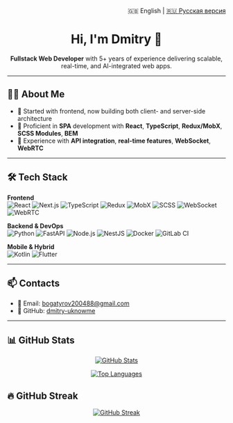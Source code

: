 <p align="right">
  🇬🇧 English | <a href="#русская-версия">🇷🇺 Русская версия</a>
</p>

<h1 align="center">Hi, I'm Dmitry 👋</h1>

<p align="center">
  <strong>Fullstack Web Developer</strong> with 5+ years of experience delivering scalable, real-time, and AI-integrated web apps.
</p>

---

## 🧑‍💻 About Me

- 🔹 Started with frontend, now building both client- and server-side architecture  
- 🔹 Proficient in **SPA** development with **React**, **TypeScript**, **Redux/MobX**, **SCSS Modules**, **BEM**  
- 🔹 Experience with **API integration**, **real-time features**, **WebSocket**, **WebRTC**

---

## 🛠️ Tech Stack

**Frontend**  
![React](https://img.shields.io/badge/-React-61DAFB?logo=react&logoColor=black&style=flat-square)
![Next.js](https://img.shields.io/badge/-Next.js-000000?logo=next.js&logoColor=white&style=flat-square)
![TypeScript](https://img.shields.io/badge/-TypeScript-3178C6?logo=typescript&logoColor=white&style=flat-square)
![Redux](https://img.shields.io/badge/-Redux-764ABC?logo=redux&logoColor=white&style=flat-square)
![MobX](https://img.shields.io/badge/-MobX-FF9955?logo=mobx&logoColor=white&style=flat-square)
![SCSS](https://img.shields.io/badge/-SCSS-CC6699?logo=sass&logoColor=white&style=flat-square)
![WebSocket](https://img.shields.io/badge/-WebSocket-444?style=flat-square)
![WebRTC](https://img.shields.io/badge/-WebRTC-0088CC?logo=webrtc&logoColor=white&style=flat-square)

**Backend & DevOps**  
![Python](https://img.shields.io/badge/-Python-3776AB?logo=python&logoColor=white&style=flat-square)
![FastAPI](https://img.shields.io/badge/-FastAPI-009688?logo=fastapi&logoColor=white&style=flat-square)
![Node.js](https://img.shields.io/badge/-Node.js-339933?logo=node.js&logoColor=white&style=flat-square)
![NestJS](https://img.shields.io/badge/-NestJS-E0234E?logo=nestjs&logoColor=white&style=flat-square)
![Docker](https://img.shields.io/badge/-Docker-2496ED?logo=docker&logoColor=white&style=flat-square)
![GitLab CI](https://img.shields.io/badge/-GitLab%20CI-FC6D26?logo=gitlab&logoColor=white&style=flat-square)

**Mobile & Hybrid**  
![Kotlin](https://img.shields.io/badge/-Kotlin-7F52FF?logo=kotlin&logoColor=white&style=flat-square)
![Flutter](https://img.shields.io/badge/-Flutter-02569B?logo=flutter&logoColor=white&style=flat-square)

---

## 📫 Contacts

- 📧 Email: [bogatyrov200488@gmail.com](mailto:bogatyrov200488@gmail.com)  
- 💼 GitHub: [dmitry-uknowme](https://github.com/dmitry-uknowme)

---

## 📊 GitHub Stats

<p align="center">
  <a href="https://github.com/dmitry-uknowme">
    <img src="https://github-readme-stats.vercel.app/api?username=dmitry-uknowme&show_icons=true&theme=radical&hide_border=true" alt="GitHub Stats" />
  </a>
</p>

<p align="center">
  <a href="https://github.com/dmitry-uknowme">
    <img src="https://github-readme-stats.vercel.app/api/top-langs/?username=dmitry-uknowme&layout=compact&theme=radical&hide_border=true&langs_count=8" alt="Top Languages" />
  </a>
</p>

## 🔥 GitHub Streak

<p align="center">
  <a href="https://github.com/dmitry-uknowme">
    <img src="https://github-readme-streak-stats.herokuapp.com/?user=dmitry-uknowme&theme=radical&hide_border=true" alt="GitHub Streak" />
  </a>
</p>

